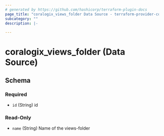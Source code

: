 ```yaml
---
# generated by https://github.com/hashicorp/terraform-plugin-docs
page_title: "coralogix_views_folder Data Source - terraform-provider-coralogix"
subcategory: ""
description: |-
  
---
```


# coralogix_views_folder (Data Source)





<!-- schema generated by tfplugindocs -->
## Schema

### Required

- `id` (String) id

### Read-Only

- `name` (String) Name of the views-folder
